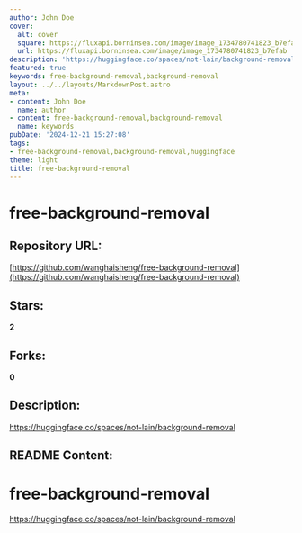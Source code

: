 ```yaml
---
author: John Doe
cover:
  alt: cover
  square: https://fluxapi.borninsea.com/image/image_1734780741823_b7efab
  url: https://fluxapi.borninsea.com/image/image_1734780741823_b7efab
description: 'https://huggingface.co/spaces/not-lain/background-removal'
featured: true
keywords: free-background-removal,background-removal
layout: ../../layouts/MarkdownPost.astro
meta:
- content: John Doe
  name: author
- content: free-background-removal,background-removal
  name: keywords
pubDate: '2024-12-21 15:27:08'
tags:
- free-background-removal,background-removal,huggingface
theme: light
title: free-background-removal
---
```


# free-background-removal

## Repository URL: 
[https://github.com/wanghaisheng/free-background-removal](https://github.com/wanghaisheng/free-background-removal)

## Stars: 
**2**

## Forks: 
**0**

## Description: 
https://huggingface.co/spaces/not-lain/background-removal

## README Content: 
# free-background-removal
https://huggingface.co/spaces/not-lain/background-removal

